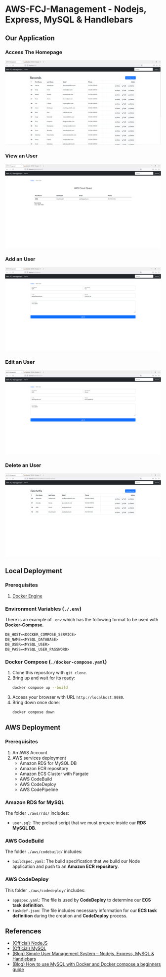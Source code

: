 # AWS-FCJ-Management - Nodejs, Express, MySQL & Handlebars

## Our Application

### Access The Homepage
![homepage](./images/homepage.png)

### View an User
![view-user](./images/viewuser.png)

### Add an User
![add-user](./images/adduser.png)

### Edit an User
![edit-user](./images/edituser.png)

### Delete an User
![delete-user](./images/deleteuser.png)

## Local Deployment
### Prerequisites
1. [Docker Engine](https://docs.docker.com/engine/install/)

### Environment Variables (`./.env`)

There is an example of `.env` which has the following format to be used with **Docker-Compose**.

```
DB_HOST=<DOCKER_COMPOSE_SERVICE>
DB_NAME=<MYSQL_DATABASE>
DB_USER=<MYSQL_USER>
DB_PASS=<MYSQL_USER_PASSWORD>
```

### Docker Compose (`./docker-compose.yaml`)
1. Clone this repository with `git clone`.
2. Bring up and wait for its ready:
   ```bash
   docker compose up --build
   ```
3. Access your browser with URL `http://localhost:8080`.
4. Bring down once done:
   ```bash
   docker compose down
   ```

## AWS Deployment
### Prerequisites
1. An AWS Account
2. AWS services deployment
   - Amazon RDS for MySQL DB
   - Amazon ECR repository
   - Amazon ECS Cluster with Fargate
   - AWS CodeBuild
   - AWS CodeDeploy
   - AWS CodePipeline

### Amazon RDS for MySQL
The folder `./aws/rds/` includes:
- `user.sql`: The preload script that we must prepare inside our **RDS MySQL DB**.

### AWS CodeBuild
The folder `./aws/codebuild/` includes:
- `buildspec.yaml`: The build specification that we build our Node application and push to an **Amazon ECR repository**.

### AWS CodeDeploy
This folder `./aws/codedeploy/` includes:
- `appspec.yaml`: The file is used by **CodeDeploy** to determine our **ECS task definition**.
- `taskdef.json`: The file includes necessary information for our **ECS task definition** during the creation and **CodeDeploy** process.

## References
- [(Official) NodeJS](https://nodejs.org/en/docs/)
- [(Official) MySQL](https://dev.mysql.com/doc/)
- [(Blog) Simple User Management System – Nodejs, Express, MySQL & Handlebars](https://raddy.dev/blog/simple-user-management-system-nodejs-express-mysql-handlebars/)
- [(Blog) How to use MySQL with Docker and Docker compose a beginners guide](https://geshan.com.np/blog/2022/02/mysql-docker-compose/)
